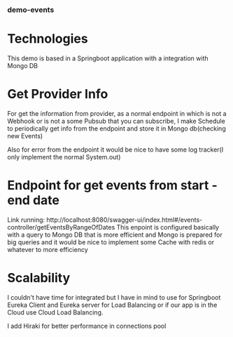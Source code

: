 ### demo-events

# Technologies
This demo is based in a Springboot application with a integration with Mongo DB

# Get Provider Info
For get the information from provider, as a normal endpoint in which is not a Webhook or is not a some Pubsub that you can subscribe,
I make Schedule to periodically get info from the endpoint and store it in Mongo db(checking new Events)

Also for error from the endpoint it would be nice to have some log tracker(I only implement the normal System.out)

# Endpoint for get events from start -end date
 Link running: http://localhost:8080/swagger-ui/index.html#/events-controller/getEventsByRangeOfDates
This enpoint is configured basically with a query to Mongo DB that is more efficient and Mongo is prepared for big queries
and it would be nice to implement some Cache with redis or whatever to more efficiency

# Scalability
I couldn't have time for integrated but I have in mind to use for Springboot Eureka Client and Eureka server for Load Balancing
or if our app is in the Cloud use Cloud Load Balancing.

I add Hiraki for better performance in connections pool